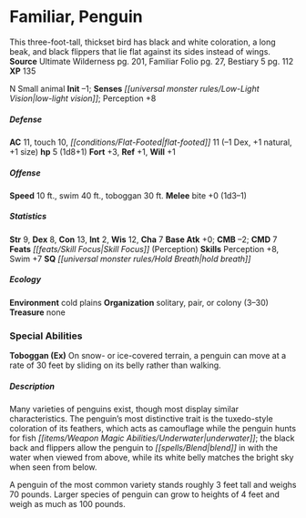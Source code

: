 ﻿---
cssclass: [monsters]
title1: Familiar, Penguin
desc_short: This three-foot-tall, thickset bird has black and white coloration, a
  long beak, and black flippers that lie flat against its sides instead of wings.
title2: Penguin
CR: 1/3
sources:
- name: Ultimate Wilderness
  page: 201
  link: http://paizo.com/products/btpy9ujo
- name: Familiar Folio
  page: 27
  link: http://paizo.com/products/btpy98d3?Pathfinder-Player-Companion-Familiar-Folio
- name: Bestiary 5
  page: 112
  link: http://paizo.com/products/btpy9g9x?Pathfinder-Roleplaying-Game-Bestiary-5
XP: 135
alignment: N
size: Small
type: animal
initiative:
  bonus: -1
senses:
  low-light vision: true
AC:
  AC: 11
  touch: 10
  flat_footed: 11
  components:
    dex: -1
    natural: 1
    size: 1
HP:
  HP: 5
  long: 1d8+1
saves:
  fort: 3
  ref: 1
  will: 1
speeds:
  base: 10
  swim: 40
  toboggan: 30
attacks:
  melee:
  - - text: bite +0 (1d3-1)
      entries:
      - - damage: 1d3-1
      attack: bite
      bonus:
      - 0
ability_scores:
  STR: 9
  DEX: 8
  CON: 13
  INT: 2
  WIS: 12
  CHA: 7
BAB: 0
CMB: -2
CMD: 7
feats:
- name: Skill Focus (Perception)
skills:
  Perception: 8
  Swim: 7
special_qualities:
- hold breath
ecology:
  environment: cold plains
  organization: solitary, pair, or colony (3-30)
  treasure_type: none
special_abilities:
  Toboggan (Ex): On snow- or ice-covered terrain, a penguin can move at a rate of
    30 feet by sliding on its belly rather than walking.
desc_long: |-
  Many varieties of penguins exist, though most display similar characteristics. The penguin's most distinctive trait is the tuxedo-style coloration of its feathers, which acts as camouflage while the penguin hunts for fish underwater; the black back and flippers allow the penguin to blend in with the water when viewed from above, while its white belly matches the bright sky when seen from below.

   A penguin of the most common variety stands roughly 3 feet tall and weighs 70 pounds. Larger species of penguin can grow to heights of 4 feet and weigh as much as 100 pounds.

---

# Familiar, Penguin
This three-foot-tall, thickset bird has black and white coloration, a long beak, and black flippers that lie flat against its sides instead of wings.
**Source** Ultimate Wilderness pg. 201, Familiar Folio pg. 27, Bestiary 5 pg. 112
**XP** 135

N Small animal
**Init** –1; **Senses** _[[universal monster rules/Low-Light Vision|low-light vision]]_; Perception +8

##### Defense

**AC** 11, touch 10, _[[conditions/Flat-Footed|flat-footed]]_ 11 (–1 Dex, +1 natural, +1 size)
**hp** 5 (1d8+1)
**Fort** +3, **Ref** +1, **Will** +1

##### Offense
**Speed** 10 ft., swim 40 ft., toboggan 30 ft.
**Melee** bite +0 (1d3–1)

##### Statistics
**Str** 9, **Dex** 8, **Con** 13, **Int** 2, **Wis** 12, **Cha** 7
**Base Atk** +0; **CMB** –2; **CMD** 7
**Feats** _[[feats/Skill Focus|Skill Focus]]_ (Perception)
**Skills** Perception +8, Swim +7
**SQ** _[[universal monster rules/Hold Breath|hold breath]]_

##### Ecology

**Environment** cold plains
**Organization** solitary, pair, or colony (3–30)
**Treasure** none

### Special Abilities

**Toboggan (Ex)** On snow- or ice-covered terrain, a penguin can move at a rate of 30 feet by sliding on its belly rather than walking.

##### Description

Many varieties of penguins exist, though most display similar characteristics. The penguin’s most distinctive trait is the tuxedo-style coloration of its feathers, which acts as camouflage while the penguin hunts for fish _[[items/Weapon Magic Abilities/Underwater|underwater]]_; the black back and flippers allow the penguin to _[[spells/Blend|blend]]_ in with the water when viewed from above, while its white belly matches the bright sky when seen from below.

A penguin of the most common variety stands roughly 3 feet tall and weighs 70 pounds. Larger species of penguin can grow to heights of 4 feet and weigh as much as 100 pounds.